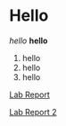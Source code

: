 # Hello

*hello*
**hello**
1. hello
2. hello
3. hello



[Lab Report](https://bryan901.github.io/cse15l-lab-reports/lab-report-1-week-2.html)

[Lab Report 2](https://bryan901.github.io/cse15l-lab-reports/lab-report-2-week-4.html)

